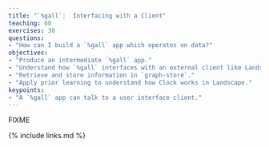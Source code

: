 ```yaml
---
title: "`%gall`:  Interfacing with a Client"
teaching: 60
exercises: 30
questions:
- "How can I build a `%gall` app which operates on data?"
objectives:
- "Produce an intermediate `%gall` app."
- "Understand how `%gall` interfaces with an external client like Landscape."
- "Retrieve and store information in `graph-store`."
- "Apply prior learning to understand how Clock works in Landscape."
keypoints:
- "A `%gall` app can talk to a user interface client."
---
```

FIXME

{% include links.md %}

